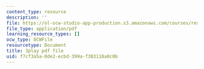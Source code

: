 ```yaml
---
content_type: resource
description: ''
file: https://ol-ocw-studio-app-production.s3.amazonaws.com/courses/res-14-001-abdul-latif-jameel-poverty-action-lab-executive-training-evaluating-social-programs-2009-spring-2009/f7cf3a5a0de2ecbd399af383118a8c0b_UZzWXYgQ4YM.pdf
file_type: application/pdf
learning_resource_types: []
ocw_type: OCWFile
resourcetype: Document
title: 3play pdf file
uid: f7cf3a5a-0de2-ecbd-399a-f383118a8c0b
---
```

